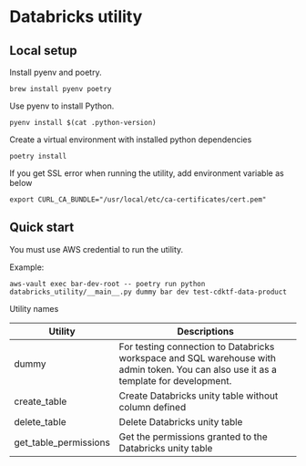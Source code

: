 # Databricks utility

## Local setup

Install pyenv and poetry.
```
brew install pyenv poetry
```
Use pyenv to install Python.
```
pyenv install $(cat .python-version)
```
Create a virtual environment with installed python dependencies
```
poetry install
```
If you get SSL error when running the utility, add environment variable as below
```agsl
export CURL_CA_BUNDLE="/usr/local/etc/ca-certificates/cert.pem"
```

## Quick start
You must use AWS credential to run the utility.

Example:
```
aws-vault exec bar-dev-root -- poetry run python databricks_utility/__main__.py dummy bar dev test-cdktf-data-product
```

Utility names

| Utility               | Descriptions                                                                                                                          |
|-----------------------|---------------------------------------------------------------------------------------------------------------------------------------|
| dummy                 | For testing connection to Databricks workspace and SQL warehouse with admin token. You can also use it as a template for development. |
| create_table          | Create Databricks unity table without column defined                                                                                  |
| delete_table          | Delete Databricks unity table                                                                                                         |
| get_table_permissions | Get the permissions granted to the Databricks unity table                                                                             |

